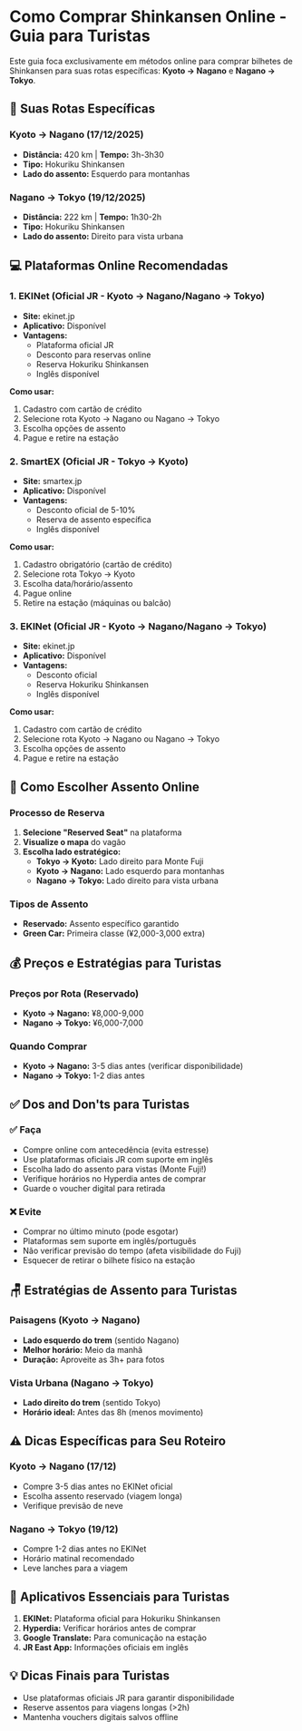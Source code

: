 # Como Comprar Shinkansen Online - Guia para Turistas

Este guia foca exclusivamente em métodos online para comprar bilhetes de Shinkansen para suas rotas específicas: **Kyoto → Nagano** e **Nagano → Tokyo**.

## 🚅 Suas Rotas Específicas

### Kyoto → Nagano (17/12/2025)
- **Distância:** 420 km | **Tempo:** 3h-3h30
- **Tipo:** Hokuriku Shinkansen
- **Lado do assento:** Esquerdo para montanhas

### Nagano → Tokyo (19/12/2025)
- **Distância:** 222 km | **Tempo:** 1h30-2h
- **Tipo:** Hokuriku Shinkansen
- **Lado do assento:** Direito para vista urbana

## 💻 Plataformas Online Recomendadas

### 1. EKINet (Oficial JR - Kyoto → Nagano/Nagano → Tokyo)
- **Site:** ekinet.jp
- **Aplicativo:** Disponível
- **Vantagens:**
  - Plataforma oficial JR
  - Desconto para reservas online
  - Reserva Hokuriku Shinkansen
  - Inglês disponível

**Como usar:**
1. Cadastro com cartão de crédito
2. Selecione rota Kyoto → Nagano ou Nagano → Tokyo
3. Escolha opções de assento
4. Pague e retire na estação

### 2. SmartEX (Oficial JR - Tokyo → Kyoto)
- **Site:** smartex.jp
- **Aplicativo:** Disponível
- **Vantagens:**
  - Desconto oficial de 5-10%
  - Reserva de assento específica
  - Inglês disponível

**Como usar:**
1. Cadastro obrigatório (cartão de crédito)
2. Selecione rota Tokyo → Kyoto
3. Escolha data/horário/assento
4. Pague online
5. Retire na estação (máquinas ou balcão)

### 3. EKINet (Oficial JR - Kyoto → Nagano/Nagano → Tokyo)
- **Site:** ekinet.jp
- **Aplicativo:** Disponível
- **Vantagens:**
  - Desconto oficial
  - Reserva Hokuriku Shinkansen
  - Inglês disponível

**Como usar:**
1. Cadastro com cartão de crédito
2. Selecione rota Kyoto → Nagano ou Nagano → Tokyo
3. Escolha opções de assento
4. Pague e retire na estação

## 💺 Como Escolher Assento Online

### Processo de Reserva
1. **Selecione "Reserved Seat"** na plataforma
2. **Visualize o mapa** do vagão
3. **Escolha lado estratégico:**
   - **Tokyo → Kyoto:** Lado direito para Monte Fuji
   - **Kyoto → Nagano:** Lado esquerdo para montanhas
   - **Nagano → Tokyo:** Lado direito para vista urbana

### Tipos de Assento
- **Reservado:** Assento específico garantido
- **Green Car:** Primeira classe (¥2,000-3,000 extra)

## 💰 Preços e Estratégias para Turistas

### Preços por Rota (Reservado)
- **Kyoto → Nagano:** ¥8,000-9,000
- **Nagano → Tokyo:** ¥6,000-7,000

### Quando Comprar
- **Kyoto → Nagano:** 3-5 dias antes (verificar disponibilidade)
- **Nagano → Tokyo:** 1-2 dias antes

## ✅ Dos and Don'ts para Turistas

### ✅ Faça
- Compre online com antecedência (evita estresse)
- Use plataformas oficiais JR com suporte em inglês
- Escolha lado do assento para vistas (Monte Fuji!)
- Verifique horários no Hyperdia antes de comprar
- Guarde o voucher digital para retirada

### ❌ Evite
- Comprar no último minuto (pode esgotar)
- Plataformas sem suporte em inglês/português
- Não verificar previsão do tempo (afeta visibilidade do Fuji)
- Esquecer de retirar o bilhete físico na estação

## 🪑 Estratégias de Assento para Turistas

### Paisagens (Kyoto → Nagano)
- **Lado esquerdo do trem** (sentido Nagano)
- **Melhor horário:** Meio da manhã
- **Duração:** Aproveite as 3h+ para fotos

### Vista Urbana (Nagano → Tokyo)
- **Lado direito do trem** (sentido Tokyo)
- **Horário ideal:** Antes das 8h (menos movimento)
## ⚠️ Dicas Específicas para Seu Roteiro

### Kyoto → Nagano (17/12)
- Compre 3-5 dias antes no EKINet oficial
- Escolha assento reservado (viagem longa)
- Verifique previsão de neve

### Nagano → Tokyo (19/12)
- Compre 1-2 dias antes no EKINet
- Horário matinal recomendado
- Leve lanches para a viagem

## 📱 Aplicativos Essenciais para Turistas

1. **EKINet:** Plataforma oficial para Hokuriku Shinkansen
2. **Hyperdia:** Verificar horários antes de comprar
3. **Google Translate:** Para comunicação na estação
4. **JR East App:** Informações oficiais em inglês

## 💡 Dicas Finais para Turistas
- Use plataformas oficiais JR para garantir disponibilidade
- Reserve assentos para viagens longas (>2h)
- Mantenha vouchers digitais salvos offline
